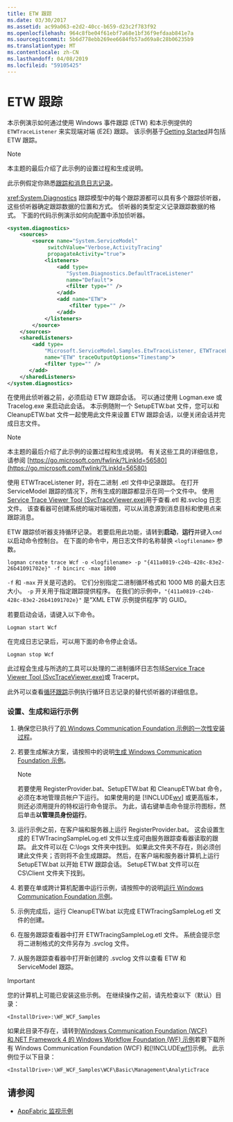 ```yaml
---
title: ETW 跟踪
ms.date: 03/30/2017
ms.assetid: ac99a063-e2d2-40cc-b659-d23c2f783f92
ms.openlocfilehash: 964c8fbe04f61ebf7a68e1bf36f9efdaab841e7a
ms.sourcegitcommit: 5b6d778ebb269ee6684fb57ad69a8c28b06235b9
ms.translationtype: MT
ms.contentlocale: zh-CN
ms.lasthandoff: 04/08/2019
ms.locfileid: "59105425"
---
```

# <a name="etw-tracing"></a>ETW 跟踪
本示例演示如何通过使用 Windows 事件跟踪 (ETW) 和本示例提供的 `ETWTraceListener` 来实现端对端 (E2E) 跟踪。 该示例基于[Getting Started](../../../../docs/framework/wcf/samples/getting-started-sample.md)并包括 ETW 跟踪。  
  
> [!NOTE]
>  本主题的最后介绍了此示例的设置过程和生成说明。  
  
 此示例假定你熟悉[跟踪和消息日志记录](../../../../docs/framework/wcf/samples/tracing-and-message-logging.md)。  
  
 <xref:System.Diagnostics> 跟踪模型中的每个跟踪源都可以具有多个跟踪侦听器，这些侦听器确定跟踪数据的位置和方式。 侦听器的类型定义记录跟踪数据的格式。 下面的代码示例演示如何向配置中添加侦听器。  
  
```xml  
<system.diagnostics>  
    <sources>  
        <source name="System.ServiceModel"   
             switchValue="Verbose,ActivityTracing"  
             propagateActivity="true">  
            <listeners>  
                <add type=  
                   "System.Diagnostics.DefaultTraceListener"  
                   name="Default">  
                   <filter type="" />  
                </add>  
                <add name="ETW">  
                    <filter type="" />  
                </add>  
            </listeners>  
        </source>  
    </sources>  
    <sharedListeners>  
        <add type=  
            "Microsoft.ServiceModel.Samples.EtwTraceListener, ETWTraceListener"  
            name="ETW" traceOutputOptions="Timestamp">  
            <filter type="" />  
       </add>  
    </sharedListeners>  
</system.diagnostics>  
```  
  
 在使用此侦听器之前，必须启动 ETW 跟踪会话。 可以通过使用 Logman.exe 或 Tracelog.exe 来启动此会话。 本示例随附一个 SetupETW.bat 文件，您可以和 CleanupETW.bat 文件一起使用此文件来设置 ETW 跟踪会话，以便关闭会话并完成日志文件。  
  
> [!NOTE]
>  本主题的最后介绍了此示例的设置过程和生成说明。 有关这些工具的详细信息，请参阅 [https://go.microsoft.com/fwlink/?LinkId=56580](https://go.microsoft.com/fwlink/?LinkId=56580)  
  
 使用 ETWTraceListener 时，将在二进制 .etl 文件中记录跟踪。 在打开 ServiceModel 跟踪的情况下，所有生成的跟踪都显示在同一个文件中。 使用[Service Trace Viewer Tool (SvcTraceViewer.exe)](../../../../docs/framework/wcf/service-trace-viewer-tool-svctraceviewer-exe.md)用于查看.etl 和.svclog 日志文件。 该查看器可创建系统的端对端视图，可以从消息源到消息目标和使用点来跟踪消息。  
  
 ETW 跟踪侦听器支持循环记录。 若要启用此功能，请转到**启动**，**运行**并键入`cmd`以启动命令控制台。 在下面的命令中，用日志文件的名称替换 `<logfilename>` 参数。  
  
```  
logman create trace Wcf -o <logfilename> -p "{411a0819-c24b-428c-83e2-26b41091702e}" -f bincirc -max 1000  
```  
  
 `-f` 和 `-max` 开关是可选的。 它们分别指定二进制循环格式和 1000 MB 的最大日志大小。 `-p` 开关用于指定跟踪提供程序。 在我们的示例中，`"{411a0819-c24b-428c-83e2-26b41091702e}"` 是“XML ETW 示例提供程序”的 GUID。  
  
 若要启动会话，请键入以下命令。  
  
```  
Logman start Wcf  
```  
  
 在完成日志记录后，可以用下面的命令停止会话。  
  
```  
Logman stop Wcf  
```  
  
 此过程会生成与所选的工具可以处理的二进制循环日志包括[Service Trace Viewer Tool (SvcTraceViewer.exe)](../../../../docs/framework/wcf/service-trace-viewer-tool-svctraceviewer-exe.md)或 Tracerpt。  
  
 此外可以查看[循环跟踪](../../../../docs/framework/wcf/samples/circular-tracing.md)示例执行循环日志记录的替代侦听器的详细信息。  
  
### <a name="to-set-up-build-and-run-the-sample"></a>设置、生成和运行示例  
  
1.  确保您已执行了[的 Windows Communication Foundation 示例的一次性安装过程](../../../../docs/framework/wcf/samples/one-time-setup-procedure-for-the-wcf-samples.md)。  
  
2.  若要生成解决方案，请按照中的说明[生成 Windows Communication Foundation 示例](../../../../docs/framework/wcf/samples/building-the-samples.md)。  
  
    > [!NOTE]
    >  若要使用 RegisterProvider.bat、SetupETW.bat 和 CleanupETW.bat 命令，必须在本地管理员帐户下运行。 如果使用的是 [!INCLUDE[wv](../../../../includes/wv-md.md)] 或更高版本，则还必须用提升的特权运行命令提示。 为此，请右键单击命令提示符图标，然后单击**以管理员身份运行**。  
  
3.  运行示例之前，在客户端和服务器上运行 RegisterProvider.bat。 这会设置生成的 ETWTracingSampleLog.etl 文件以生成可由服务跟踪查看器读取的跟踪。 此文件可以在 C:\logs 文件夹中找到。 如果此文件夹不存在，则必须创建此文件夹；否则将不会生成跟踪。 然后，在客户端和服务器计算机上运行 SetupETW.bat 以开始 ETW 跟踪会话。 SetupETW.bat 文件可以在 CS\Client 文件夹下找到。  
  
4.  若要在单或跨计算机配置中运行示例，请按照中的说明[运行 Windows Communication Foundation 示例](../../../../docs/framework/wcf/samples/running-the-samples.md)。  
  
5.  示例完成后，运行 CleanupETW.bat 以完成 ETWTracingSampleLog.etl 文件的创建。  
  
6.  在服务跟踪查看器中打开 ETWTracingSampleLog.etl 文件。 系统会提示您将二进制格式的文件另存为 .svclog 文件。  
  
7.  从服务跟踪查看器中打开新创建的 .svclog 文件以查看 ETW 和 ServiceModel 跟踪。  
  
> [!IMPORTANT]
>  您的计算机上可能已安装这些示例。 在继续操作之前，请先检查以下（默认）目录：  
>   
>  `<InstallDrive>:\WF_WCF_Samples`  
>   
>  如果此目录不存在，请转到[Windows Communication Foundation (WCF) 和.NET Framework 4 的 Windows Workflow Foundation (WF) 示例](https://go.microsoft.com/fwlink/?LinkId=150780)若要下载所有 Windows Communication Foundation (WCF) 和[!INCLUDE[wf1](../../../../includes/wf1-md.md)]示例。 此示例位于以下目录：  
>   
>  `<InstallDrive>:\WF_WCF_Samples\WCF\Basic\Management\AnalyticTrace`  
  
## <a name="see-also"></a>请参阅

- [AppFabric 监视示例](https://go.microsoft.com/fwlink/?LinkId=193959)

